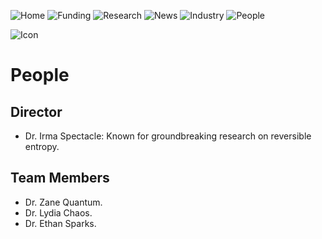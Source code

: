 ![Home](https://img.shields.io/badge/Home-README-blue)
![Funding](https://img.shields.io/badge/Funding-Latest-green)
![Research](https://img.shields.io/badge/Research-Projects-yellow)
![News](https://img.shields.io/badge/News-Updates-red)
![Industry](https://img.shields.io/badge/Industry-Collaborations-orange)
![People](https://img.shields.io/badge/People-Team-lightgrey)

![Icon](https://via.placeholder.com/150x100.png?text=Mad+Scientists)

# People

## Director
- Dr. Irma Spectacle: Known for groundbreaking research on reversible entropy.

## Team Members
- Dr. Zane Quantum.
- Dr. Lydia Chaos.
- Dr. Ethan Sparks.
